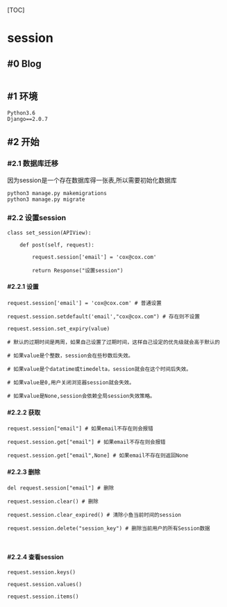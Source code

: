 [TOC]


# session

## #0 Blog

```

```


## #1 环境

```
Python3.6
Django==2.0.7
```

## #2 开始

### #2.1 数据库迁移

因为session是一个存在数据库得一张表,所以需要初始化数据库

```
python3 manage.py makemigrations 
python3 manage.py migrate 
```

### #2.2 设置session


```
class set_session(APIView):

    def post(self, request):

        request.session['email'] = 'cox@cox.com'

        return Response("设置session")
```

#### #2.2.1 设置

```
request.session['email'] = 'cox@cox.com' # 普通设置

request.session.setdefault('email',"cox@cox.com") # 存在则不设置

request.session.set_expiry(value)

# 默认的过期时间是两周，如果自己设置了过期时间，这样自己设定的优先级就会高于默认的

# 如果value是个整数，session会在些秒数后失效。

# 如果value是个datatime或timedelta，session就会在这个时间后失效。

# 如果value是0,用户关闭浏览器session就会失效。

# 如果value是None,session会依赖全局session失效策略。

```
#### #2.2.2 获取

```
request.session["email"] # 如果email不存在则会报错

request.session.get["email"] # 如果email不存在则会报错

request.session.get["email",None] # 如果email不存在则返回None

```

#### #2.2.3 删除

```
del request.session["email"] # 删除

request.session.clear() # 删除

request.session.clear_expired() # 清除小鱼当前时间的session

request.session.delete("session_key") # 删除当前用户的所有Session数据



```

#### #2.2.4 查看session


```
request.session.keys()

request.session.values()

request.session.items()

```

